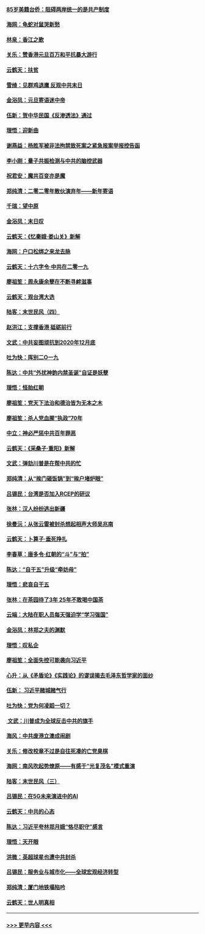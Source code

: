 #### [85岁美籍台侨：阻碍两岸统一的是共产制度](../pages/nsc993/n11765043.md?t=01040322) 
#### [海网：龟蛇对鼠哭新愁](../pages/nsc993/n11764895.md?t=01040322) 
#### [林泉：香江之歌](../pages/nsc993/n11764415.md?t=01040322) 
#### [关乐：赞香港元旦百万和平抗暴大游行](../pages/nsc993/n11764382.md?t=01040322) 
#### [云鹤天：扶贫](../pages/nsc993/n11764245.md?t=01040322) 
#### [雪绮：见群鸡退鹰  反观中共末日](../pages/nsc993/n11762112.md?t=01040322) 
#### [金浴凤：元旦寄语迷中帝](../pages/nsc993/n11761788.md?t=01040322) 
#### [伍新：贺中华民国《反渗透法》通过](../pages/nsc993/n11761994.md?t=01040322) 
#### [理悟：迎新曲](../pages/nsc993/n11761152.md?t=01040322) 
#### [谢燕益：杨胜军被非法拘禁致死案之紧急报案举报控告函](../pages/nsc993/n11756134.md?t=01040322) 
#### [李小刚：量子共振检测与中共的脑控武器](../pages/nsc993/n11754518.md?t=01040322) 
#### [祝君安：魔共百变亦是魔](../pages/nsc993/n11754469.md?t=01040322) 
#### [郑纯清：二零二零年散伙演弃年——新年寄语](../pages/nsc993/n11754195.md?t=01040322) 
#### [千瑞：望中原](../pages/nsc993/n11754159.md?t=01040322) 
#### [金浴凤：末日叹](../pages/nsc993/n11752359.md?t=01040322) 
#### [云鹤天：《忆秦娥‧娄山关》新解](../pages/nsc993/n11752348.md?t=01040322) 
#### [海网：户口松绑之来龙去脉](../pages/nsc993/n11752328.md?t=01040322) 
#### [云鹤天：十六字令‧中共在二零一九](../pages/nsc993/n11752305.md?t=01040322) 
#### [廖祖笙：周永康余孽在不断寻衅滋事](../pages/nsc993/n11751013.md?t=01040322) 
#### [云鹤天：观台湾大选](../pages/nsc993/n11751007.md?t=01040322) 
#### [陆客：末世民风（四）](../pages/nsc993/n11749203.md?t=01040322) 
#### [赵洪江：支撑香港 砥砺前行](../pages/nsc993/n11748482.md?t=01040322) 
#### [文武：中共妄图顽抗到2020年12月底](../pages/nsc993/n11748446.md?t=01040322) 
#### [吐为快：挥别二O一九](../pages/nsc993/n11748411.md?t=01040322) 
#### [陈达：中共“外扰神韵内禁圣诞”自证是妖孽](../pages/nsc993/n11748226.md?t=01040322) 
#### [理悟：怪胎红朝](../pages/nsc993/n11748206.md?t=01040322) 
#### [廖祖笙：党天下法治和德治皆为无本之木](../pages/nsc993/n11748135.md?t=01040322) 
#### [廖祖笙：杀人党血腥“执政”70年](../pages/nsc993/n11745144.md?t=01040322) 
#### [中立：神必严惩中共百年罪恶](../pages/nsc993/n11744970.md?t=01040322) 
#### [云鹤天：《采桑子‧重阳》新解](../pages/nsc993/n11744948.md?t=01040322) 
#### [文武：弹劾川普是在帮中共的忙](../pages/nsc993/n11744758.md?t=01040322) 
#### [郑纯清：从“挨门砸饭锅”到“挨户堵炉眼”](../pages/nsc993/n11744745.md?t=01040322) 
#### [吕锡民：台湾是否加入RCEP的研议](../pages/nsc993/n11744701.md?t=01040322) 
#### [张林：汉人纷纷逃出新疆](../pages/nsc993/n11743530.md?t=01040322) 
#### [徐曼沅：从张云雷被封杀想起相声大师吴兆南](../pages/nsc993/n11741816.md?t=01040322) 
#### [云鹤天：卜算子‧垂死挣扎](../pages/nsc993/n11739956.md?t=01040322) 
#### [李春草：唐多令‧红朝的“斗”与“拍”](../pages/nsc993/n11739830.md?t=01040322) 
#### [陈达：“自干五”升级“牵妨母”](../pages/nsc993/n11739724.md?t=01040322) 
#### [理悟：悲哀自干五](../pages/nsc993/n11739547.md?t=01040322) 
#### [张林：在茶园待了3年 25年不敢喝中国茶](../pages/nsc993/n11739240.md?t=01040322) 
#### [云端：大陆在职人员每天强迫学“学习强国”](../pages/nsc993/n11738735.md?t=01040322) 
#### [金浴凤：林郑之夫的渊默](../pages/nsc993/n11737735.md?t=01040322) 
#### [理悟：叹私企](../pages/nsc993/n11737715.md?t=01040322) 
#### [廖祖笙：全面失控可能袭向习近平](../pages/nsc993/n11737704.md?t=01040322) 
#### [心升：从《矛盾论》《实践论》的谬误揭去毛泽东哲学家的面纱](../pages/nsc993/n11736962.md?t=01040322) 
#### [伍新： 习近平赌城赌气行](../pages/nsc993/n11736929.md?t=01040322) 
#### [吐为快：党为何凌蹈一切？](../pages/nsc993/n11736915.md?t=01040322) 
#### [ 文武：川普成为全球反击中共的旗手](../pages/nsc993/n11736882.md?t=01040322) 
#### [海风：中共废港立澳成闹剧](../pages/nsc993/n11735857.md?t=01040322) 
#### [关乐：修改校章不过是自往死凑的亡党臭棋](../pages/nsc993/n11735097.md?t=01040322) 
#### [海网：南风吹起势燎原——有感于“光复茂名”模式重演](../pages/nsc993/n11732308.md?t=01040322) 
#### [陆客：末世民风（三）](../pages/nsc993/n11732211.md?t=01040322) 
#### [吕锡民：在5G未来演进中的AI](../pages/nsc993/n11730010.md?t=01040322) 
#### [云鹤天：中共的心态](../pages/nsc993/n11729906.md?t=01040322) 
#### [陈达：习近平夸林郑月娥“恪尽职守”感言](../pages/nsc993/n11729881.md?t=01040322) 
#### [理悟：天开眼](../pages/nsc993/n11729699.md?t=01040322) 
#### [洪微：英超球星也遭中共封杀](../pages/nsc993/n11727243.md?t=01040322) 
#### [吕锡民：服务业与城市化——全球宏观经济转型](../pages/nsc993/n11725845.md?t=01040322) 
#### [郑纯清：厦门地铁塌陷吟](../pages/nsc993/n11725813.md?t=01040322) 
#### [云鹤天：世人明真相](../pages/nsc993/n11725621.md?t=01040322) 

----
#### [ >>> 更早内容 <<< ](../indexes/nsc993-earlier.md)
